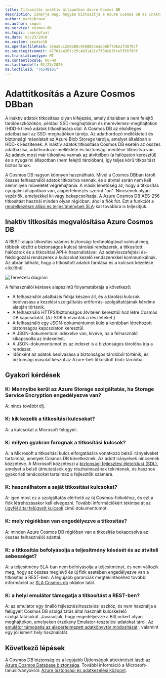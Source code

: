 ```yaml
---
title: Titkosítás inaktív állapotban Azure Cosmos DB
description: Ismerje meg, hogyan biztosítja a Azure Cosmos DB az inaktív adatok titkosítását és megvalósítását.
author: markjbrown
ms.author: sngun
ms.service: cosmos-db
ms.topic: conceptual
ms.date: 05/23/2019
ms.custom: seodec18
ms.openlocfilehash: 366a8cc2d8b08c9508053eaeb8bf70622fd870cf
ms.sourcegitcommit: 87781a4207c25c4831421c7309c03fce5fb5793f
ms.translationtype: MT
ms.contentlocale: hu-HU
ms.lasthandoff: 01/23/2020
ms.locfileid: "76548101"
---
```

# <a name="data-encryption-in-azure-cosmos-db"></a>Adattitkosítás a Azure Cosmos DBban 

A inaktív adatok titkosítása olyan kifejezés, amely általában a nem felejtő tárolóeszközökön, például SSD-meghajtókon és merevlemez-meghajtókon (HDD-k) lévő adatok titkosítására utal. A Cosmos DB az elsődleges adatbázisait az SSD-meghajtókon tárolja. Az adathordozó mellékleteit és biztonsági másolatait az Azure Blob Storage tárolja, amelyet általában a HDD-k készítenek. A inaktív adatok titkosítása Cosmos DB esetén az összes adatbázisa, adathordozó-melléklete és biztonsági mentése titkosítva van. Az adatok most már titkosítva vannak az átvitelben (a hálózaton keresztül) és a nyugalmi állapotban (nem felejtő tárolóban), így teljes körű titkosítást biztosítanak.

A Cosmos DB nagyon könnyen használható. Mivel a Cosmos DBban tárolt összes felhasználói adatok titkosítva vannak, és a átvitel során nem kell semmilyen műveletet végrehajtania. A másik lehetőség az, hogy a titkosítás nyugalmi állapotban van, alapértelmezés szerint "on". Nincsenek olyan vezérlők, amelyekkel ki-vagy bekapcsolhatja. A Azure Cosmos DB AES-256 titkosítást használ minden olyan régióban, ahol a fiók fut. Ezt a funkciót a [rendelkezésre állási és teljesítménybeli SLA](https://azure.microsoft.com/support/legal/sla/cosmos-db)-kat továbbra is teljesítjük.

## <a name="implementation-of-encryption-at-rest-for-azure-cosmos-db"></a>Inaktív titkosítás megvalósítása Azure Cosmos DB

A REST-alapú titkosítás számos biztonsági technológiával valósul meg, többek között a biztonságos kulcsú tárolási rendszerek, a titkosított hálózatok és a titkosítási API-k használatával. Az adatvisszafejtési és-feldolgozási rendszerek a kulcsokat kezelő rendszerekkel kommunikálnak. Az ábrán látható, hogy a titkosított adatok tárolása és a kulcsok kezelése elkülönül. 

![Tervezési diagram](./media/database-encryption-at-rest/design-diagram.png)

A felhasználói kérések alapszintű folyamatábrája a következő:
- A felhasználói adatbázis fiókja készen áll, és a tárolási kulcsok beolvasása a kezelési szolgáltatás erőforrás-szolgáltatójának kérelme alapján történik.
- A felhasználó HTTPS/biztonságos átvitelen keresztül hoz létre Cosmos DB kapcsolatát. (Az SDK-k elvonták a részleteket.)
- A felhasználó egy JSON-dokumentumot küld a korábban létrehozott biztonságos kapcsolaton keresztül.
- A JSON-dokumentum indexelve van, kivéve, ha a felhasználó kikapcsolta az indexelést.
- A JSON-dokumentumot és az indexet is a biztonságos tárolóba írja a rendszer.
- Időnként az adatok beolvasása a biztonságos tárolóból történik, és biztonsági másolat készül az Azure-beli titkosított blob-tárolóba.

## <a name="frequently-asked-questions"></a>Gyakori kérdések

### <a name="q-how-much-more-does-azure-storage-cost-if-storage-service-encryption-is-enabled"></a>K: Mennyibe kerül az Azure Storage szolgáltatás, ha Storage Service Encryption engedélyezve van?
A: nincs további díj.

### <a name="q-who-manages-the-encryption-keys"></a>K: kik kezelik a titkosítási kulcsokat?
A: a kulcsokat a Microsoft felügyeli.

### <a name="q-how-often-are-encryption-keys-rotated"></a>K: milyen gyakran forognak a titkosítási kulcsok?
A: a Microsoft a titkosítási kulcs elforgatására vonatkozó belső irányelveket tartalmaz, amelyek Cosmos DB következnek. Az adott irányelvek nincsenek közzétéve. A Microsoft közzéteszi a [biztonsági fejlesztési életciklust (SDL)](https://www.microsoft.com/sdl/default.aspx), amelyet a belső útmutatások egy részhalmazának tekintenek, és hasznos gyakorlati tanácsokat tartalmaz a fejlesztők számára.

### <a name="q-can-i-use-my-own-encryption-keys"></a>K: használhatom a saját titkosítási kulcsokat?
A: igen most ez a szolgáltatás elérhető az új Cosmos-fiókokhoz, és ezt a fiók létrehozásakor kell elvégezni. További információkért tekintse át az [ügyfél által felügyelt kulcsok](https://docs.microsoft.com/azure/cosmos-db/how-to-setup-cmk) című dokumentumot.

### <a name="q-what-regions-have-encryption-turned-on"></a>K: mely régiókban van engedélyezve a titkosítás?
A: minden Azure Cosmos DB régióban van a titkosítás bekapcsolva az összes felhasználói adattal.

### <a name="q-does-encryption-affect-the-performance-latency-and-throughput-slas"></a>K: a titkosítás befolyásolja a teljesítmény késését és az átviteli sebességet?
A: a teljesítmény SLA-ban nem befolyásolja a teljesítményt, és nem változik meg, hogy az összes meglévő és új fiók esetében engedélyezve van a titkosítás a REST-ben. A legújabb garanciák megtekintéséhez további információt az [SLA Cosmos db](https://azure.microsoft.com/support/legal/sla/cosmos-db) oldalon talál.

### <a name="q-does-the-local-emulator-support-encryption-at-rest"></a>K: a helyi emulátor támogatja a titkosítást a REST-ben?
A: az emulátor egy önálló fejlesztési/tesztelési eszköz, és nem használja a felügyelt Cosmos DB szolgáltatás által használt kulcskezelő szolgáltatásokat. Javasoljuk, hogy engedélyezze a BitLockert olyan meghajtókon, amelyeken érzékeny Emulator-tesztelési adatokat tárol. Az [emulátor támogatja az alapértelmezett adatkönyvtár módosítását](local-emulator.md) , valamint egy jól ismert hely használatát.

## <a name="next-steps"></a>Következő lépések

A Cosmos DB biztonság és a legújabb Újdonságok áttekintését lásd: az [Azure Cosmos Database biztonsága](database-security.md).
További információ a Microsoft-tanúsítványokról: [Azure biztonsági és adatkezelési központ](https://azure.microsoft.com/support/trust-center/).
